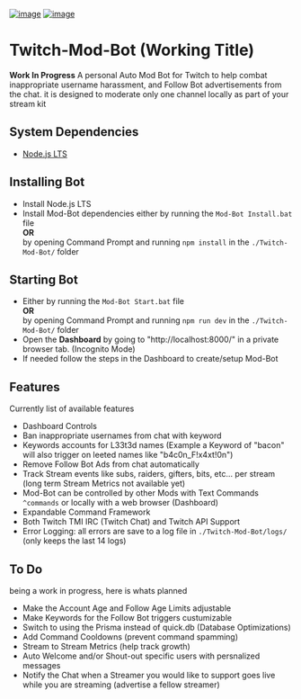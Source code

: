 [![image](https://img.shields.io/badge/language-typescript-blue)](https://www.typescriptlang.org)
[![image](https://img.shields.io/badge/node-%3E%3D%2016.0.0-blue)](https://nodejs.org/)

# Twitch-Mod-Bot (Working Title)

<b>Work In Progress</b>
A personal Auto Mod Bot for Twitch to help combat inappropriate username harassment, and Follow Bot advertisements from the chat.
it is designed to moderate only one channel locally as part of your stream kit

## System Dependencies

- [Node.js LTS](https://nodejs.org/en/download/)

## Installing Bot

- Install Node.js LTS
- Install Mod-Bot dependencies either by running the `Mod-Bot Install.bat` file </br><b>OR</b></br> by opening Command Prompt and running `npm install` in the `./Twitch-Mod-Bot/` folder

## Starting Bot

- Either by running the `Mod-Bot Start.bat` file </br><b>OR</b></br> by opening Command Prompt and running `npm run dev` in the `./Twitch-Mod-Bot/` folder
- Open the <b>Dashboard</b> by going to "http://localhost:8000/" in a private browser tab. (Incognito Mode)
- If needed follow the steps in the Dashboard to create/setup Mod-Bot  

## Features
Currently list of available features

- Dashboard Controls
- Ban inappropriate usernames from chat with keyword
- Keywords accounts for L33t3d names (Example a Keyword of "bacon" will also trigger on leeted names like "b4c0n_F!x4xt!0n")
- Remove Follow Bot Ads from chat automatically
- Track Stream events like subs, raiders, gifters, bits, etc... per stream (long term Stream Metrics not available yet)
- Mod-Bot can be controlled by other Mods with Text Commands `^commands` or locally with a web browser (Dashboard)
- Expandable Command Framework
- Both Twitch TMI IRC (Twitch Chat) and Twitch API Support
- Error Logging: all errors are save to a log file in `./Twitch-Mod-Bot/logs/` (only keeps the last 14 logs)

## To Do
being a work in progress, here is whats planned 
- Make the Account Age and Follow Age Limits adjustable
- Make Keywords for the Follow Bot triggers custumizable
- Switch to using the Prisma instead of quick.db (Database Optimizations)
- Add Command Cooldowns (prevent command spamming)
- Stream to Stream Metrics (help track growth)
- Auto Welcome and/or Shout-out specific users with persnalized messages
- Notify the Chat when a Streamer you would like to support goes live while you are streaming (advertise a fellow streamer)
